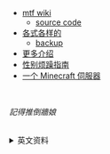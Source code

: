 
<!-- 如果你能记住我的名字，如果你们都能记住我的名字，也许我或者“我们”，终有一天能自由地生存着 -->
- <a href="https://mtf.wiki" title="如果你能记住我的名字，如果你们都能记住我的名字，也许我或者“我们”，终有一天能自由地生存着。">mtf wiki</a>
   - [source code](https://github.com/mtf-wiki/MtF-Wiki)
- [各式各样的](https://moedev.net/hrtguide-for-mtf/)
   - [backup](https://github.com/MoeMegu/Blog_Backup)
- [更多介绍](http://www.iyaoniang.cn/hormone/show-3.html)
- [性别烦躁指南](https://genderdysphoria.fyi/zh/)
- [一个 Minecraft 伺服器](https://catland.top/)

<br>

*記得推倒牆娘*

<br>

<details>
   <summary>
      英文资料
   </summary>
   <ul>
      <li>
         Getting Start
      </li>
      <ul>
         <li>
            <a href="https://transfemscience.org/articles/transfem-intro/#preface">
               An Introduction to Hormone Therapy for Transfeminine People
            </a>
         </li>
         <li>
            <a href="https://www.mayoclinic.org/diseases-conditions/menopause/in-depth/hormone-therapy/ART-20046372">
               Hormone Therapy on Mayo Clinic
            </a>
         </li>
      </ul>
      <li>
         <a href="https://trans.chat/hrt-internet.html">
            想買糖吃 qwq
         </a>
      </li>
      <ul>
         <li>
            <a href="https://hrt.cafe/">
               <em>【!還沒試過!】</em> 哪裡買
            </a>
         </li>
      </ul>
      <li>
         <a href="https://diyhrt.github.io">
            怎么吃
         </a>
      </li>
      <li>
         <a href="https://transfemscience.org">
            这个好像很厉害的样子~
         </a>
      </li>
      <li>
         <a href="https://nyxus.xyz/posts/diy-hormones/">
            可以自己製藥嗎？ tl;dr 沒辦法
         </a>
      </li>
      <li>
         <a href="https://www.reddit.com/r/TransDIY/"
            title="Reddit: u/TransDIY">
            Reddit yyds
         </a>
      </li> 
      <li>
         <a href="https://diytrans.wiki/Main_Page">
            DIY Trans Wiki
         </a>
      </li>
   </ul>
</details>

